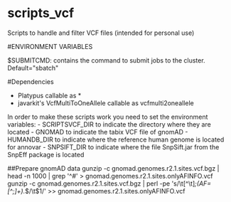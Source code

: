 # scripts_vcf
Scripts to handle and filter VCF files (intended for personal use)

#ENVIRONMENT VARIABLES

$SUBMITCMD: contains the command to submit jobs to the cluster. Default="sbatch"

#Dependencies

- Platypus callable as *
- javarkit's VcfMultiToOneAllele callable as vcfmulti2oneallele

In order to make these scripts work you need to set the environment variables:
    - SCRIPTSVCF_DIR to indicate the directory where they are located
    - GNOMAD to indicate the tabix VCF file of gnomAD
    - HUMANDB_DIR to indicate where the reference human genome is located for annovar
    - SNPSIFT_DIR to indicate where the file SnpSift.jar from the SnpEff package is located

##Prepare gnomAD data
gunzip -c gnomad.genomes.r2.1.sites.vcf.bgz | head -n 1000 | grep '^#' > gnomad.genomes.r2.1.sites.onlyAFINFO.vcf
gunzip -c gnomad.genomes.r2.1.sites.vcf.bgz | perl -pe 's/\t[^\t]*;(AF=[^;]+).*$/\t$1/' >> gnomad.genomes.r2.1.sites.onlyAFINFO.vcf
